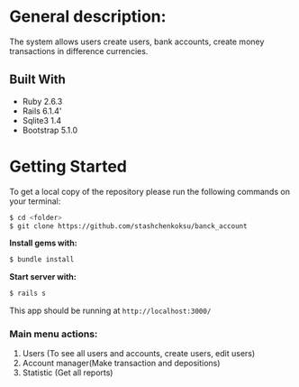 # General description:
The system allows users create users, bank accounts, create money transactions in difference currencies.

## Built With <a name = "bw"></a>

- Ruby 2.6.3
- Rails 6.1.4'
- Sqlite3 1.4
- Bootstrap 5.1.0


# Getting Started <a name = "gs"></a>

To get a local copy of the repository please run the following commands on your terminal:
~~~bash
$ cd <folder>
$ git clone https://github.com/stashchenkoksu/banck_account
~~~

**Install gems with:**
~~~bash
$ bundle install
~~~

**Start server with:**
~~~bash
$ rails s
~~~

This app should be running at `http://localhost:3000/`

### Main menu actions:
1. Users (To see all users and accounts, create users, edit users)
2. Account manager(Make transaction and depositions)
3. Statistic (Get all reports)

